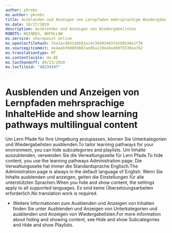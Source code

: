 ```yaml
---
author: pkrebs
ms.author: pkrebs
title: Ausblenden und Anzeigen von Lernpfaden mehrsprachige Wiedergabelisten
ms.date: 10/27/2019
description: Ausblenden und Anzeigen von Wiedergabelisten
ROBOTS: NOINDEX, NOFOLLOW
ms.service: sharepoint online
ms.openlocfilehash: 7ea1ac68d1abb82ac4c356934037e558b39e1f36
ms.sourcegitcommit: ee4aebf60893887ae95a1294a9ad8975539ea762
ms.translationtype: MT
ms.contentlocale: de-DE
ms.lasthandoff: 09/23/2020
ms.locfileid: "48234347"
---
```

# <a name="hide-and-show-learning-pathways-multilingual-content"></a><span data-ttu-id="dbbdd-103">Ausblenden und Anzeigen von Lernpfaden mehrsprachige Inhalte</span><span class="sxs-lookup"><span data-stu-id="dbbdd-103">Hide and show learning pathways multilingual content</span></span> 

<span data-ttu-id="dbbdd-104">Um Lern Pfade für Ihre Umgebung anzupassen, können Sie Unterkategorien und Wiedergabelisten ausblenden.</span><span class="sxs-lookup"><span data-stu-id="dbbdd-104">To tailor learning pathways for your environment, you can hide subcategories and playlists.</span></span> <span data-ttu-id="dbbdd-105">Um Inhalte auszublenden, verwenden Sie die Verwaltungsseite für Lern Pfade.</span><span class="sxs-lookup"><span data-stu-id="dbbdd-105">To hide content, you use the learning pathways Administration page.</span></span> <span data-ttu-id="dbbdd-106">Die Verwaltungsseite hat immer die Standardsprache Englisch.</span><span class="sxs-lookup"><span data-stu-id="dbbdd-106">The Administration page is always in the default language of English.</span></span> <span data-ttu-id="dbbdd-107">Wenn Sie Inhalte ausblenden und anzeigen, gelten die Einstellungen für alle unterstützten Sprachen.</span><span class="sxs-lookup"><span data-stu-id="dbbdd-107">When you hide and show content, the settings apply to all supported languages.</span></span> <span data-ttu-id="dbbdd-108">Es sind keine Übersetzungsarbeiten erforderlich.</span><span class="sxs-lookup"><span data-stu-id="dbbdd-108">No translation work is required.</span></span> 

- <span data-ttu-id="dbbdd-109">Weitere Informationen zum Ausblenden und Anzeigen von Inhalten finden Sie unter Ausblenden und Anzeigen von Unterkategorien und ausblenden und Anzeigen von Wiedergabelisten.</span><span class="sxs-lookup"><span data-stu-id="dbbdd-109">For more information about hiding and showing content, see Hide and show Subcategories and Hide and show Playlists.</span></span> 



